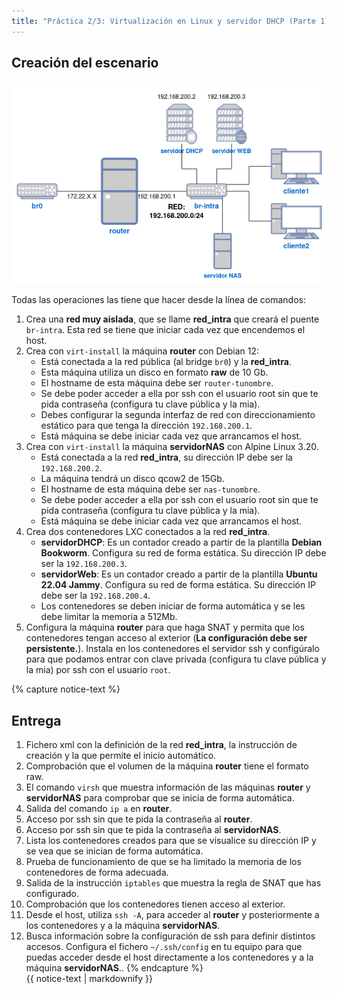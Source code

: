 ```yaml
---
title: "Práctica 2/3: Virtualización en Linux y servidor DHCP (Parte 1)"
---
```


## Creación del escenario

![Práctica](img/practica.png)

Todas las operaciones las tiene que hacer desde la línea de comandos:

1. Crea una **red muy aislada**, que se llame **red_intra** que creará el puente `br-intra`. Esta red se tiene que iniciar cada vez que encendemos el host.
2. Crea con `virt-install` la máquina **router** con Debian 12: 
	* Está conectada a la red pública (al bridge `br0`) y la **red_intra**.
	* Esta máquina utiliza un disco en formato **raw** de 10 Gb.
	* El hostname de esta máquina debe ser `router-tunombre`.
	* Se debe poder acceder a ella por ssh con el usuario root sin que te pida contraseña (configura tu clave pública y la mia).
	* Debes configurar la segunda interfaz de red con direccionamiento estático para que tenga la dirección `192.168.200.1`.
	* Está máquina se debe iniciar cada vez que arrancamos el host.
3. Crea con `virt-install` la máquina **servidorNAS** con Alpine Linux 3.20.
    * Está conectada a la red **red_intra**, su dirección IP debe ser la `192.168.200.2`.
    * La máquina tendrá un disco qcow2 de 15Gb.
    * El hostname de esta máquina debe ser `nas-tunombre`.
	* Se debe poder acceder a ella por ssh con el usuario root sin que te pida contraseña (configura tu clave pública y la mia).
    * Está máquina se debe iniciar cada vez que arrancamos el host.
4. Crea dos contenedores LXC conectados a la red **red_intra**. 
	* **servidorDHCP**: Es un contador creado a partir de la plantilla **Debian Bookworm**. Configura su red de forma estática. Su dirección IP debe ser la `192.168.200.3`.
	* **servidorWeb**: Es un contador creado a partir de la plantilla **Ubuntu 22.04 Jammy**. Configura su red de forma estática. Su dirección IP debe ser la `192.168.200.4`.
	* Los contenedores se deben iniciar de forma automática y se les debe limitar la memoria a 512Mb.
5. Configura la máquina **router** para que haga SNAT y permita que los contenedores tengan acceso al exterior (**La configuración debe ser persistente.**). Instala en los contenedores el servidor ssh y configúralo para que podamos entrar con clave privada (configura tu clave pública y la mia) por ssh con el usuario `root`.

{% capture notice-text %}
## Entrega

1. Fichero xml con la definición de la red **red_intra**, la instrucción de creación y la que permite el inicio automático.
2. Comprobación que el volumen de la máquina **router** tiene el formato raw.
3. El comando `virsh` que muestra información de las máquinas **router** y **servidorNAS** para comprobar que se inicia de forma automática.
4. Salida del comando `ip a` en **router**.
5. Acceso por ssh sin que te pida la contraseña al **router**.
6. Acceso por ssh sin que te pida la contraseña al **servidorNAS**.
7. Lista los contenedores creados para que se visualice su dirección IP y se vea que se inician de forma automática.
8. Prueba de funcionamiento de que se ha limitado la memoria de los contenedores de forma adecuada.
9. Salida de la instrucción `iptables` que muestra la regla de SNAT que has configurado.
10. Comprobación que los contenedores tienen acceso al exterior.
11. Desde el host, utiliza `ssh -A`, para acceder al **router** y posteriormente a los contenedores y a la máquina **servidorNAS**.
12. Busca información sobre la configuración de ssh para definir distintos accesos. Configura el fichero `~/.ssh/config` en tu equipo para que puedas acceder desde el host directamente a los contenedores  y a la máquina **servidorNAS**..
{% endcapture %}<div class="notice--info">{{ notice-text | markdownify }}</div>